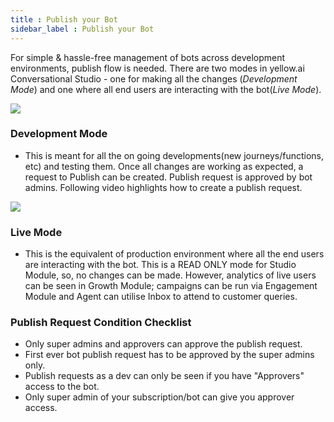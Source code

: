 ```yaml
---
title : Publish your Bot
sidebar_label : Publish your Bot
---
```


For simple & hassle-free management of bots across development environments, publish flow is needed. There are two modes in yellow.ai Conversational Studio - one for making all the changes (*Development Mode*) and one where all end users are interacting with the bot(*Live Mode*). 

![](https://cdn.yellowmessenger.com/dk2qgZwPfPA71626253412459.png)

### Development Mode 

- This is meant for all the on going developments(new journeys/functions, etc) and testing them. Once all changes are working as expected, a request to Publish can be created. Publish request is approved by bot admins. Following video highlights how to create a publish request. 

![](https://i.imgur.com/NcNBztP.gif)

### Live Mode 

- This is the equivalent of production environment where all the end users are interacting with the bot. This is a READ ONLY mode for Studio Module, so, no changes can be made. However, analytics of live users can be seen in Growth Module; campaigns can be run via Engagement Module and Agent can utilise Inbox to attend to customer queries. 

### Publish Request Condition Checklist

- Only super admins and approvers can approve the publish request.
- First ever bot publish request has to be approved by the super admins only.
- Publish requests as a dev can only be seen if you have "Approvers" access to the bot. 
- Only super admin of your subscription/bot can give you approver access.